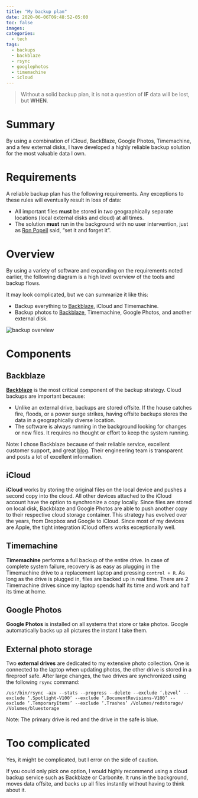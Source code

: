 ```yaml
---
title: "My backup plan"
date: 2020-06-06T09:48:52-05:00
toc: false
images:
categories:
  - tech
tags: 
  - backups
  - backblaze
  - rsync
  - googlephotos
  - timemachine
  - icloud
---
```


> Without a solid backup plan, it is not a question of **IF** data will be lost, but **WHEN**.


# Summary

By using a combination of iCloud, BackBlaze, Google Photos, Timemachine, and a few external disks, I have developed a highly reliable backup solution for the most valuable data I own.    

# Requirements

A reliable backup plan has the following requirements. Any exceptions to these rules will eventually result in loss of data:

- All important files **must** be stored in *two* geographically separate locations (local external disks and cloud) at all times.
- The solution **must** run in the background with no user intervention, just as [Ron Popeil](https://en.wikipedia.org/wiki/Ron_Popeil) said, “set it and forget it”.
  

# Overview

By using a variety of software and expanding on the requirements noted earlier, the following diagram is a high level overview of the tools and backup flows.

It may look complicated, but we can summarize it like this:

- Backup everything to [Backblaze](https://secure.backblaze.com/r/009554), iCloud and Timemachine.
- Backup photos to [Backblaze](https://secure.backblaze.com/r/009554), Timemachine, Google Photos, and another external disk.


![backup overview](/images/backup-strategy-flow.png)

# Components

## Backblaze

**[Backblaze](https://secure.backblaze.com/r/009554)** is the most critical component of the backup strategy. Cloud backups are important because:

- Unlike an external drive, backups are stored offsite.  If the house catches fire, floods, or a power surge strikes, having offsite backups stores the data in a geographically diverse location.
- The software is always running in the background looking for changes or new files. It requires no thought or effort to keep the system running.

Note: I chose Backblaze because of their reliable service, excellent customer support, and great [blog](https://www.backblaze.com/blog/blog/). Their engineering team is transparent and posts a lot of excellent information. 

## iCloud

**iCloud** works by storing the original files on the local device and pushes a second copy into the cloud. All other devices attached to the iCloud account have the option to synchronize a copy locally. Since files are stored on local disk, Backblaze and Google Photos are able to push another copy to their respective cloud storage container. This strategy has evolved over the years, from Dropbox and Google to iCloud. Since most of my devices are Apple, the tight integration iCloud offers works exceptionally well. 

## Timemachine

**Timemachine** performs a full backup of the entire drive. In case of complete system failure, recovery is as easy as plugging in the Timemachine drive to a replacement laptop and pressing `control + R`. As long as the drive is plugged in, files are backed up in real time. There are 2 Timemachine drives since my laptop spends half its time and work and half its time at home.

## Google Photos

**Google Photos** is installed on all systems that store or take photos. Google automatically backs up all pictures the instant I take them.

## External photo storage

Two **external drives** are dedicated to my extensive photo collection. One is connected to the laptop when updating photos, the other drive is stored in a fireproof safe. After large changes, the two drives are synchronized using the following `rsync` command:

```
/usr/bin/rsync -azv --stats --progress --delete --exclude ‘.bzvol’ --exclude ‘.Spotlight-V100’ --exclude ‘.DocumentRevisions-V100’ --exclude ‘.TemporaryItems’ --exclude ‘.Trashes’ /Volumes/redstorage/ /Volumes/bluestorage
```

Note: The primary drive is red and the drive in the safe is blue.

# Too complicated

Yes, it might be complicated, but I error on the side of caution.

If you could only pick one option, I would highly recommend using a cloud backup service such as Backblaze or Carbonite. It runs in the background, moves data offsite, and backs up all files instantly without having to think about it.